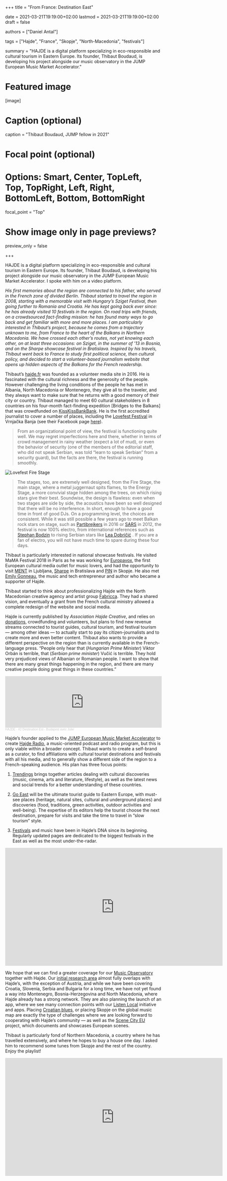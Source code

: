 +++
title = "From France: Destination East"

date = 2021-03-21T19:19:00+02:00
lastmod = 2021-03-21T19:19:00+02:00
draft = false

authors = ["Daniel Antal"]

tags = ["Hajde", "France", "Skopje", "North-Macedonia", "festivals"]

summary = "HAJDE is a digital platform specializing in eco-responsible and cultural tourism in Eastern Europe. Its founder, Thibaut Boudaud, is developing his project alongside our music observatory in the JUMP European Music Market Accelerator."

# Featured image
[image]
  # Caption (optional)
  caption = "Thibaut Boudaud, JUMP fellow in 2021"

  # Focal point (optional)
  # Options: Smart, Center, TopLeft, Top, TopRight, Left, Right, BottomLeft, Bottom, BottomRight
  focal_point = "Top"

  # Show image only in page previews?
  preview_only = false

+++

HAJDE is a digital platform specializing in eco-responsible and cultural tourism in Eastern Europe. Its founder, Thibaut Boudaud, is developing his project alongside our music observatory in the JUMP European Music Market Accelerator. I spoke with him on a video platform.

*His first memories about the region are connected to his father, who served in the French zone of divided Berlin. Thibaut started to travel the region in 2008, starting with a memorable visit with Hungary’s Sziget Festival, then going further to Romania and Croatia. He has kept going back ever since: he has already visited 10 festivals in the region. On road trips with friends, on a crowdsourced fact-finding mission: he has found many ways to go back and get familiar with more and more places. I am particularly interested in Thibaut’s project, because he comes from a trajectory unknown to me, from France to the heart of the Balkans in Northern Macedonia. We have crossed each other’s routes, not yet knowing each other, on at least three occasions: on Sziget, in the summer of ’13 in Bosnia, and on the Sharpe showcase festival in Bratislava. Inspired by his travels, Thibaut went back to France to study first political science, then cultural policy, and decided to start a volunteer-based journalism website that opens up hidden aspects of the Balkans for the French readership.*

Thibaut’s [hajde.fr](https://hajde.fr/) was founded as a volunteer media site in 2016. He is fascinated with the cultural richness and the generosity of the people. However challenging the living conditions of the people he has met in Albania, North Macedonia or Montenegro, they give all to the traveler, and they always want to make sure that he returns with a good memory of their city or country. Thibaut managed to meet 60 cultural stakeholders in 8 countries on his four-month fact-finding expedition [Bridges to the Balkans] that was crowdfunded on [KissKissBankBank](https://www.kisskissbankbank.com/fr/projects/bridges-to-the-balkans). He is the first accredited journalist to cover a number of places, including the [Lovefest Festival](https://hajde.fr/serbie/lovefest-serbie-vrnjacka-banja-festival-electro/) in Vrnjačka Banja (see their Facebook page [here](https://www.facebook.com/lovefestVB/)).

> From an organizational point of view, the festival is functioning quite well. We may regret imperfections here and there, whether in terms of crowd management in rainy weather (expect a lot of mud), or even the behavior of security (one of the members of the editorial staff, who did not speak Serbian, was told “learn to speak Serbian” from a security guard), but the facts are there, the festival is running smoothly.

![Lovefest Fire Stage](lovefest-fire-stage.jpg)

>The stages, too, are extremely well designed, from the Fire Stage, the main stage, where a metal juggernaut spits flames, to the Energy Stage, a more convivial stage hidden among the trees, on which rising stars give their best. Soundwise, the design is flawless: even when two stages are side by side, the acoustics have been so well designed that there will be no interference. In short, enough to have a good time in front of good DJs. On a programming level, the choices are consistent. While it was still possible a few years ago to meet Balkan rock stars on stage, such as [Partibrejkers](https://en.wikipedia.org/wiki/Partibrejkers) in 2016 or [SARS](https://en.wikipedia.org/wiki/SARS_(band)) in 2012, the festival is now 100% electro, from international references such as [Stephan Bodzin](https://soundcloud.com/stephanbodzin) to rising Serbian stars like [Lea Dobričić](https://soundcloud.com/leadobricic) . If you are a fan of electro, you will not have much time to spare during these four days.

Thibaut is particularly interested in national showcase festivals. He visited MaMA Festival 2018 in Paris as he was working for [Europavox](https://www.europavox.com/), the first European cultural media outlet for music lovers, and had the opportunity to visit [MENT](https://www.ment.si/news/) in Ljubljana, [Sharpe](https://sharpe.sk/) in Bratislava and [PIN](https://www.facebook.com/pinmusicconference/) in Skopje. He also met [Emily Gonneau](https://emilygonneau.wordpress.com/contact/), the music and tech entrepreneur and author who became a supporter of Hajde.

Thibaut started to think about professionalizing Hajde with the North Macedonian creative agency and artist group [Fabricca](https://www.fabricca.cc/). They had a shared vision, and eventually a grant from the French cultural ministry allowed a complete redesign of the website and social media.

Hajde is currently published by *Association Hajde Creative*, and relies on [donations](https://fr.tipeee.com/hajdefr), crowdfunding and volunteers, but plans to find new revenue streams connected to tourist guides, cultural tourism, and festival tourism — among other ideas — to actually start to pay its citizen-journalists and to create more and even better content. Thibaut also wants to provide a different perspective on the region than is currently available in the French-language press. “People only hear that (*Hungarian Prime Minister*) Viktor Orbán is terrible, that (*Serbian prime minister*) Vučić is terrible. They hold very prejudiced views of Albanian or Romanian people. I want to show that there are many great things happening in the region, and there are many creative people doing great things in these countries.”

<iframe width="100%" height="166" scrolling="no" frameborder="no" allow="autoplay" src="https://w.soundcloud.com/player/?url=https%3A//api.soundcloud.com/tracks/1010853100&color=ff5500"></iframe><div style="font-size: 10px; color: #cccccc;line-break: anywhere;word-break: normal;overflow: hidden;white-space: nowrap;text-overflow: ellipsis; font-family: Interstate,Lucida Grande,Lucida Sans Unicode,Lucida Sans,Garuda,Verdana,Tahoma,sans-serif;font-weight: 100;"><a href="https://soundcloud.com/hajde-radio" title="HAJDE" target="_blank" style="color: #cccccc; text-decoration: none;">HAJDE</a> · <a href="https://soundcloud.com/hajde-radio/2-destination-est-budapest-avec-julie" title="#2 Destination Est - Budapest avec Julie" target="_blank" style="color: #cccccc; text-decoration: none;">#2 Destination Est - Budapest avec Julie</a></div>

Hajde’s founder applied to the [JUMP European Music Market Accelerator](https://www.jumpmusic.eu/) to create [Hajde Radio](https://hajde.fr/general/actus/hajde-lance-hajde-radio/), a music-oriented podcast and radio program, but this is only viable within a broader concept. Thibaut wants to create a self-brand as a curator, to find affiliations with cultural tourist destinations and festivals with all his media, and to generally show a different side of the region to a French-speaking audience. His plan has three focus points:

1. [Trendings](https://hajde.fr/tendances/) brings together articles dealing with cultural discoveries (music, cinema, arts and literature, lifestyle), as well as the latest news and social trends for a better understanding of these countries.

2. [Go East](https://hajde.fr/destination-est/) will be the ultimate tourist guide to Eastern Europe, with must-see places (heritage, natural sites, cultural and underground places) and discoveries (food, traditions, green activities, outdoor activities and well-being). The expertise of its editors help the tourist choose the next destination, prepare for visits and take the time to travel in “slow tourism” style.

3. [Festivals](https://hajde.fr/festivals/) and music have been in Hajde’s DNA since its beginning. Regularly updated pages are dedicated to the biggest festivals in the East as well as the most under-the-radar.

<iframe src="https://open.spotify.com/embed/playlist/6ESirwBrnBsIwocFK2hsmp" width="700" height="380" frameborder="0" allowtransparency="true" allow="encrypted-media"></iframe>

We hope that we can find a greater coverage for our [Music Observatory](https://music.dataobservatory.eu/) together with Hajde. Our [initial research area](https://ceereport2020.ceemid.eu/) almost fully overlaps with Hajde’s, with the exception of Austria, and while we have been covering Croatia, Slovenia, Serbia and Bulgaria for a long time, we have not yet found a way into Montenegro, Bosnia-Herzegovina and North Macedonia, where Hajde already has a strong network. They are also planning the launch of an app, where we see many connection points with our [Listen Local](https://dataandlyrics.com/project/listen-local/) initiative and apps. Placing [Croatian blues](https://hajde.fr/croatie/musique-croatie/blues-croate-daujourdhui/), or placing Skopje on the global music map are exactly the type of challenges where we are looking forward to cooperating with Hajde’s community — as well as the [Scene City EU](https://www.facebook.com/scenecityeu/) project, which documents and showcases European scenes.

Thibaut is particularly fond of Northern Macedonia, a country where he has travelled extensively, and where he hopes to buy a house one day. I asked him to recommend some tunes from Skopje and the rest of the country. Enjoy the playlist!

<iframe src="https://open.spotify.com/embed/playlist/0VnniFMWtqKrqTScEjmtc8" width="700" height="380" frameborder="0" allowtransparency="true" allow="encrypted-media"></iframe>